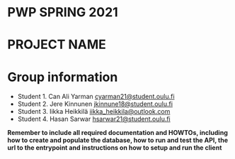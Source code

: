 # PWP SPRING 2021
# PROJECT NAME
# Group information
* Student 1. Can Ali Yarman cyarman21@student.oulu.fi
* Student 2. Jere Kinnunen jkinnune18@student.oulu.fi
* Student 3. Iikka Heikkilä iikka_heikkila@outlook.com
* Student 4. Hasan Sarwar hsarwar21@student.oulu.fi

__Remember to include all required documentation and HOWTOs, including how to create and populate the database, how to run and test the API, the url to the entrypoint and instructions on how to setup and run the client__



